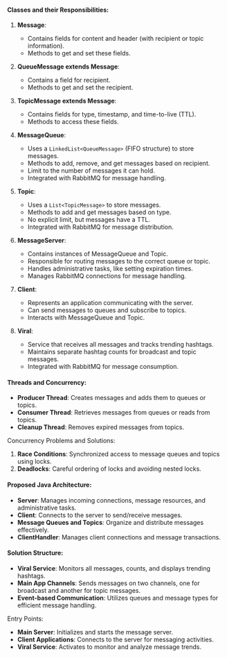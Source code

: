 #### Classes and their Responsibilities:

1. **Message**:
    - Contains fields for content and header (with recipient or topic information).
    - Methods to get and set these fields.

2. **QueueMessage extends Message**:
    - Contains a field for recipient.
    - Methods to get and set the recipient.

3. **TopicMessage extends Message**:
    - Contains fields for type, timestamp, and time-to-live (TTL).
    - Methods to access these fields.

4. **MessageQueue**:
    - Uses a `LinkedList<QueueMessage>` (FIFO structure) to store messages.
    - Methods to add, remove, and get messages based on recipient.
    - Limit to the number of messages it can hold.
    - Integrated with RabbitMQ for message handling.

5. **Topic**:
    - Uses a `List<TopicMessage>` to store messages.
    - Methods to add and get messages based on type.
    - No explicit limit, but messages have a TTL.
    - Integrated with RabbitMQ for message distribution.

6. **MessageServer**:
    - Contains instances of MessageQueue and Topic.
    - Responsible for routing messages to the correct queue or topic.
    - Handles administrative tasks, like setting expiration times.
    - Manages RabbitMQ connections for message handling.

7. **Client**:
    - Represents an application communicating with the server.
    - Can send messages to queues and subscribe to topics.
    - Interacts with MessageQueue and Topic.

8. **Viral**:
    - Service that receives all messages and tracks trending hashtags.
    - Maintains separate hashtag counts for broadcast and topic messages.
    - Integrated with RabbitMQ for message consumption.

#### Threads and Concurrency:

- **Producer Thread**: Creates messages and adds them to queues or topics.
- **Consumer Thread**: Retrieves messages from queues or reads from topics.
- **Cleanup Thread**: Removes expired messages from topics.

Concurrency Problems and Solutions:
1. **Race Conditions**: Synchronized access to message queues and topics using locks.
2. **Deadlocks**: Careful ordering of locks and avoiding nested locks.

#### Proposed Java Architecture:

- **Server**: Manages incoming connections, message resources, and administrative tasks.
- **Client**: Connects to the server to send/receive messages.
- **Message Queues and Topics**: Organize and distribute messages effectively.
- **ClientHandler**: Manages client connections and message transactions.

#### Solution Structure:

- **Viral Service**: Monitors all messages, counts, and displays trending hashtags.
- **Main App Channels**: Sends messages on two channels, one for broadcast and another for topic messages.
- **Event-based Communication**: Utilizes queues and message types for efficient message handling.

Entry Points:
- **Main Server**: Initializes and starts the message server.
- **Client Applications**: Connects to the server for messaging activities.
- **Viral Service**: Activates to monitor and analyze message trends.
